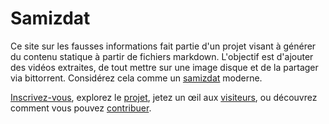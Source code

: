 # Samizdat

Ce site sur les fausses informations fait partie d'un projet visant à générer du contenu statique à partir de fichiers markdown.
L'objectif est d'ajouter des vidéos extraites, de tout mettre sur une image disque et de la partager via bittorrent.
Considérez cela comme un <a href="https://fr.wikipedia.org/wiki/Samizdat" target="_blank">samizdat</a> moderne.

[Inscrivez-vous](account/), explorez le [projet](project/), jetez un œil aux [visiteurs](https://fakenews.com/matomo/),
ou découvrez comment vous pouvez [contribuer](contribute/).